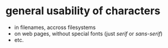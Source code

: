 # general usability of characters

+ in filenames, accross filesystems
+ on web pages, without special fonts (just *serif* or *sans-serif*)
+ etc.

